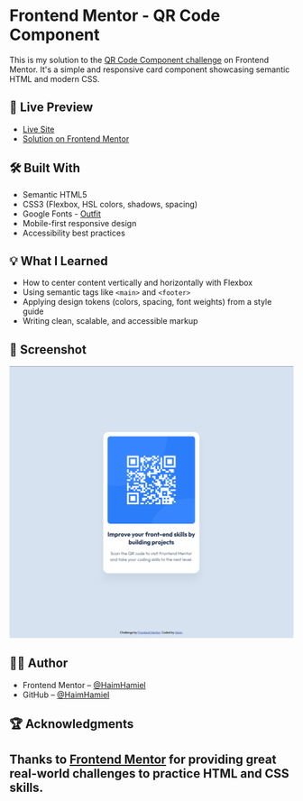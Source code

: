# Frontend Mentor - QR Code Component

This is my solution to the [QR Code Component challenge](https://www.frontendmentor.io/challenges/qr-code-component-iux_sIO_H) on Frontend Mentor. It's a simple and responsive card component showcasing semantic HTML and modern CSS.

## 🔗 Live Preview

- [Live Site](https://haimhamiel.github.io/qr-code-component/)
- [Solution on Frontend Mentor](https://www.frontendmentor.io/solutions/your-solution-link)

## 🛠️ Built With

- Semantic HTML5
- CSS3 (Flexbox, HSL colors, shadows, spacing)
- Google Fonts - [Outfit](https://fonts.google.com/specimen/Outfit)
- Mobile-first responsive design
- Accessibility best practices

## 💡 What I Learned

- How to center content vertically and horizontally with Flexbox
- Using semantic tags like `<main>` and `<footer>`
- Applying design tokens (colors, spacing, font weights) from a style guide
- Writing clean, scalable, and accessible markup

## 📸 Screenshot

![QR Code Component](./images/screenshot.png)

## 👨‍💻 Author

- Frontend Mentor – [@HaimHamiel](https://www.frontendmentor.io/profile/HaimHamiel)
- GitHub – [@HaimHamiel](https://github.com/HaimHamiel)

## 🏆 Acknowledgments

Thanks to [Frontend Mentor](https://www.frontendmentor.io) for providing great real-world challenges to practice HTML and CSS skills.
---